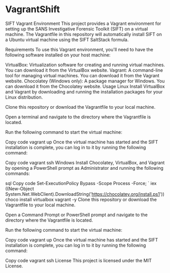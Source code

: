 # VagrantShift
SIFT Vagrant Environment
This project provides a Vagrant environment for setting up the SANS Investigative Forensic Toolkit (SIFT) on a virtual machine. The Vagrantfile in this repository will automatically install SIFT on a Ubuntu virtual machine using the SIFT SaltStack formula.

Requirements
To use this Vagrant environment, you'll need to have the following software installed on your host machine:

VirtualBox: Virtualization software for creating and running virtual machines. You can download it from the VirtualBox website.
Vagrant: A command-line tool for managing virtual machines. You can download it from the Vagrant website.
Chocolatey (Windows only): A package manager for Windows. You can download it from the Chocolatey website.
Usage
Linux
Install VirtualBox and Vagrant by downloading and running the installation packages for your Linux distribution.

Clone this repository or download the Vagrantfile to your local machine.

Open a terminal and navigate to the directory where the Vagrantfile is located.

Run the following command to start the virtual machine:

Copy code
vagrant up
Once the virtual machine has started and the SIFT installation is complete, you can log in to it by running the following command:

Copy code
vagrant ssh
Windows
Install Chocolatey, VirtualBox, and Vagrant by opening a PowerShell prompt as Administrator and running the following commands:

sql
Copy code
Set-ExecutionPolicy Bypass -Scope Process -Force; `
iex ((New-Object System.Net.WebClient).DownloadString('https://chocolatey.org/install.ps1'))
choco install virtualbox vagrant -y
Clone this repository or download the Vagrantfile to your local machine.

Open a Command Prompt or PowerShell prompt and navigate to the directory where the Vagrantfile is located.

Run the following command to start the virtual machine:

Copy code
vagrant up
Once the virtual machine has started and the SIFT installation is complete, you can log in to it by running the following command:

Copy code
vagrant ssh
License
This project is licensed under the MIT License.
